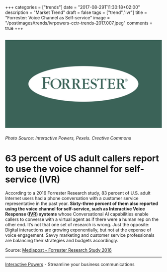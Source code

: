 +++
categories = ["trends"]
date = "2017-08-29T11:30:18+02:00"
description = "Market Trend"
draft = false
tags = ["trend","ivr"]
title = "Forrester: Voice Channel as Self-service"
image = "/postimages/trends/ivrpowers-cctr-trends-2017.007.jpeg"
comments = true
+++

![Forrester](/postimages/trends/ivrpowers-cctr-trends-2017.008.jpeg)
------------
###### Photo Source: Interactive Powers, Pexels. Creative Commons

# 63 percent of US adult callers report to use the voice channel for self-service (IVR)

According to a 2016 Forrester Research study, 83 percent of U.S. adult Internet users had a phone conversation with a customer service representative in the past year. **Sixty-three percent of them also reported using the voice channel for self-service, such as Interactive Voice Response ([IVR](http://blog.ivrpowers.com/post/technologies/what-is-ivr/)) systems** whose Conversational AI capabilities enable callers to converse with a virtual agent as if there were a human rep on the other end. It’s not that one set of research is wrong. Just the opposite: Digital interactions are growing exponentially, but not at the expense of voice engagement. Savvy marketing and customer service professionals are balancing their strategies and budgets accordingly. 

Source: [Mediapost - Forrester Research Study 2016](https://www.mediapost.com/publications/article/303088/think-the-voice-channel-is-dead-think-again.html)

---
[Interactive Powers](http://www.ivrpowers.com/) - Streamline your business communications

